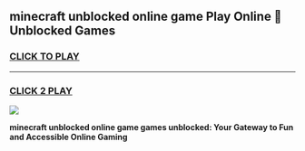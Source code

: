 
## minecraft unblocked online game Play Online 👋 Unblocked Games
<h3>
<a href="https://premium.freeplayer.one?title=minecraft_unblocked_online_game&ref=19F">CLICK TO PLAY</a></h3>
<hr>

<h3>
<a href="https://premium.freeplayer.one?title=minecraft_unblocked_online_game&ref=19F">CLICK 2 PLAY</a>
  
</h3>

<a href="https://premium.freeplayer.one?title=minecraft_unblocked_online_game&ref=19F"><img src="https://clearcache.store/games.png"></a>


**minecraft unblocked online game games unblocked: Your Gateway to Fun and Accessible Online Gaming**
